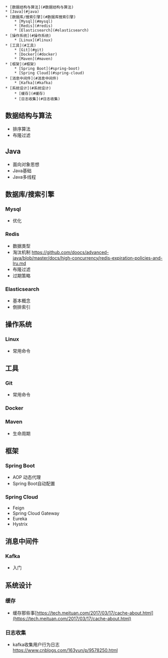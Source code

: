 <!-- GFM-TOC -->
    * [数据结构与算法](#数据结构与算法)
    * [Java](#java)
    * [数据库/搜索引擎](#数据库搜索引擎)
        * [Mysql](#mysql)
        * [Redis](#redis)
        * [Elasticsearch](#elasticsearch)
    * [操作系统](#操作系统)
        * [Linux](#linux)
    * [工具](#工具)
        * [Git](#git)
        * [Docker](#docker)
        * [Maven](#maven)
    * [框架](#框架)
        * [Spring Boot](#spring-boot)
        * [Spring Cloud](#spring-cloud)
    * [消息中间件](#消息中间件)
        * [Kafka](#kafka)
    * [系统设计](#系统设计)
        * [缓存](#缓存)
        * [日志收集](#日志收集)
<!-- GFM-TOC -->


## 数据结构与算法
- 排序算法
- 布隆过滤

## Java
- 面向对象思想
- Java基础
- Java多线程

## 数据库/搜索引擎
### Mysql
- 优化
###  Redis
- 数据类型
- 淘汰机制
https://github.com/doocs/advanced-java/blob/master/docs/high-concurrency/redis-expiration-policies-and-lru.md
- 布隆过滤
-  过期策略
###  Elasticsearch
- 基本概念
- 倒排索引

## 操作系统
###  Linux
- 常用命令

## 工具
###  Git
- 常用命令
###  Docker
### Maven
- 生命周期

## 框架
###  Spring Boot
- AOP  动态代理
- Spring Boot自动配置
###  Spring Cloud
- Feign
- Spring Cloud Gateway
- Eureka
- Hystrix

## 消息中间件
###  Kafka
- 入门

## 系统设计
### 缓存
- 缓存那些事[https://tech.meituan.com/2017/03/17/cache-about.html](https://tech.meituan.com/2017/03/17/cache-about.html)
### 日志收集
- kafka收集用户行为日志
https://www.cnblogs.com/163yun/p/9578250.html
